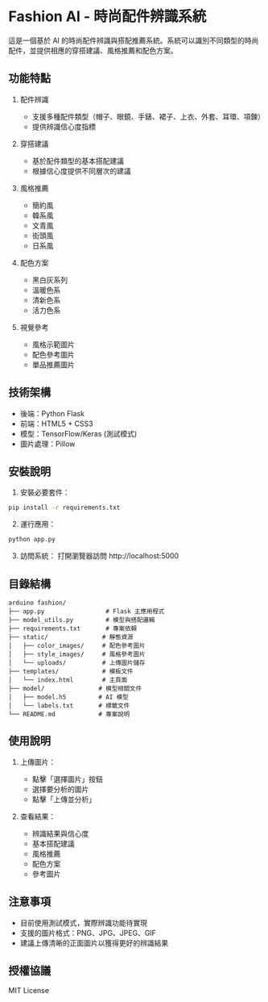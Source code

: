 # Fashion AI - 時尚配件辨識系統

這是一個基於 AI 的時尚配件辨識與搭配推薦系統。系統可以識別不同類型的時尚配件，並提供相應的穿搭建議、風格推薦和配色方案。

## 功能特點

1. 配件辨識
   - 支援多種配件類型（帽子、眼鏡、手錶、裙子、上衣、外套、耳環、項鍊）
   - 提供辨識信心度指標

2. 穿搭建議
   - 基於配件類型的基本搭配建議
   - 根據信心度提供不同層次的建議

3. 風格推薦
   - 簡約風
   - 韓系風
   - 文青風
   - 街頭風
   - 日系風

4. 配色方案
   - 黑白灰系列
   - 溫暖色系
   - 清新色系
   - 活力色系

5. 視覺參考
   - 風格示範圖片
   - 配色參考圖片
   - 單品推薦圖片

## 技術架構

- 後端：Python Flask
- 前端：HTML5 + CSS3
- 模型：TensorFlow/Keras (測試模式)
- 圖片處理：Pillow

## 安裝說明

1. 安裝必要套件：
```bash
pip install -r requirements.txt
```

2. 運行應用：
```bash
python app.py
```

3. 訪問系統：
   打開瀏覽器訪問 http://localhost:5000

## 目錄結構

```
arduino fashion/
├── app.py                 # Flask 主應用程式
├── model_utils.py         # 模型與搭配邏輯
├── requirements.txt       # 專案依賴
├── static/               # 靜態資源
│   ├── color_images/     # 配色參考圖片
│   ├── style_images/     # 風格參考圖片
│   └── uploads/          # 上傳圖片儲存
├── templates/            # 模板文件
│   └── index.html        # 主頁面
├── model/               # 模型相關文件
│   ├── model.h5         # AI 模型
│   └── labels.txt       # 標籤文件
└── README.md            # 專案說明
```

## 使用說明

1. 上傳圖片：
   - 點擊「選擇圖片」按鈕
   - 選擇要分析的圖片
   - 點擊「上傳並分析」

2. 查看結果：
   - 辨識結果與信心度
   - 基本搭配建議
   - 風格推薦
   - 配色方案
   - 參考圖片

## 注意事項

- 目前使用測試模式，實際辨識功能待實現
- 支援的圖片格式：PNG、JPG、JPEG、GIF
- 建議上傳清晰的正面圖片以獲得更好的辨識結果

## 授權協議

MIT License
